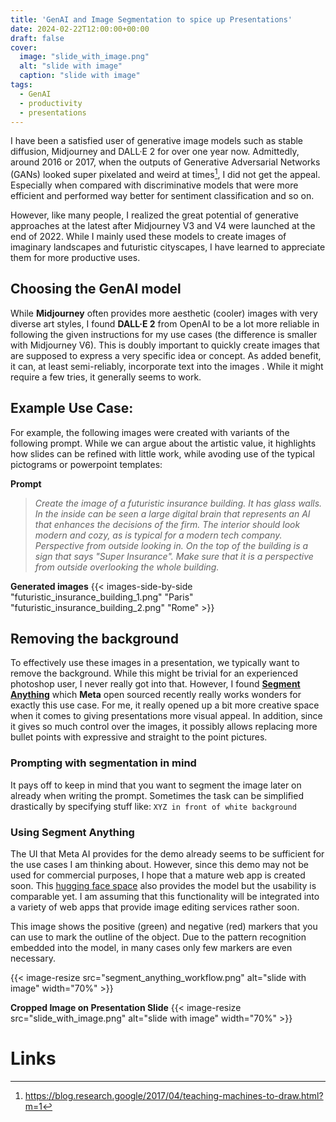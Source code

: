 ```yaml
---
title: 'GenAI and Image Segmentation to spice up Presentations'
date: 2024-02-22T12:00:00+00:00
draft: false
cover:
  image: "slide_with_image.png"
  alt: "slide with image"
  caption: "slide with image"
tags: 
  - GenAI
  - productivity
  - presentations
---
```



I have been a satisfied user of generative image models such as stable diffusion, Midjourney and DALL·E 2 for over one year now. Admittedly, around 2016 or 2017, when the outputs of Generative Adversarial Networks (GANs) looked super pixelated and weird at times[^ganexample], I did not get the appeal. Especially when compared with discriminative models that were more efficient and performed way better for sentiment classification and so on.

However, like many people, I realized the great potential of generative approaches at the latest after Midjourney V3 and V4 were launched at the end of 2022.
While I mainly used these models to create images of imaginary landscapes and futuristic cityscapes, I have learned to appreciate them for more productive uses.

## Choosing the GenAI model

While **Midjourney** often provides more aesthetic (cooler) images with very diverse art styles, I found **DALL·E 2** from OpenAI to be a lot more reliable in following the given instructions for my use cases (the difference is smaller with Midjourney V6).
This is doubly important to quickly create images that are supposed to express a very specific idea or concept. 
As added benefit, it can, at least semi-reliably, incorporate text into the images .
While it might require a few tries, it generally seems to work.

## Example Use Case: 
For example, the following images were created with variants of the following prompt. While we can argue about the artistic value, it highlights how slides can be refined with little work, while avoding use of the typical pictograms or powerpoint templates:

**Prompt**

> *Create the image of a futuristic insurance building. It has glass walls. In the inside can be seen a large digital brain that represents an AI that enhances the decisions of the firm. The interior should look modern and cozy, as is typical for a modern tech company. Perspective from outside looking in. On the top of the building is a sign that says "Super Insurance". Make sure that it is a perspective from outside overlooking the whole building.*

**Generated images**
{{< images-side-by-side "futuristic_insurance_building_1.png" "Paris" "futuristic_insurance_building_2.png" "Rome" >}}

## Removing the background

To effectively use these images in a presentation, we typically want to remove the background. 
While this might be trivial for an experienced photoshop user, I never really got into that.
However, I found **[Segment Anything](https://segment-anything.com/)** which **Meta** open sourced recently really works wonders for exactly this use case. 
For me, it really opened up a bit more creative space when it comes to giving presentations more visual appeal.
In addition, since it gives so much control over the images, it possibly allows replacing more bullet points with expressive and straight to the point pictures.

### Prompting with segmentation in mind

It pays off to keep in mind that you want to segment the image later on already when writing the prompt.
Sometimes the task can be simplified drastically by specifying stuff like: `XYZ in front of white background`

### Using Segment Anything

The UI that Meta AI provides for the demo already seems to be sufficient for the use cases I am thinking about.
However, since this demo may not be used for commercial purposes, I hope that a mature web app is created soon.
This [hugging face space](https://huggingface.co/spaces/Xenova/segment-anything-web) also provides the model but the usability is comparable yet.
I am assuming that this functionality will be integrated into a variety of web apps that provide image editing services rather soon.

This image shows the positive (green) and negative (red) markers that you can use to mark the outline of the object.
Due to the pattern recognition embedded into the model, in many cases only few markers are even necessary.

{{< image-resize src="segment_anything_workflow.png" alt="slide with image" width="70%" >}}

**Cropped Image on Presentation Slide**
{{< image-resize src="slide_with_image.png" alt="slide with image" width="70%" >}}

# Links
[^ganexample]: https://blog.research.google/2017/04/teaching-machines-to-draw.html?m=1

